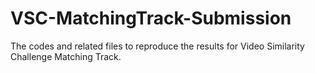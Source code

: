 # VSC-MatchingTrack-Submission
The codes and related files to reproduce the results for Video Similarity Challenge Matching Track.
